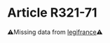 # Article R321-71

⚠️Missing data from [legifrance](https://www.legifrance.gouv.fr/codes/article_lc/LEGIARTI000006266293)⚠️